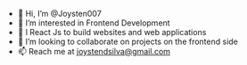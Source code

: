 - 👋 Hi, I’m @Joysten007
- 👀 I’m interested in Frontend Development
- 🌱 I React Js to build websites and web applications
- 💞️ I’m looking to collaborate on projects on the frontend side 
- 📫 Reach me at joystendsilva@gmail.com

<!---
Joysten007/Joysten007 is a ✨ special ✨ repository because its `README.md` (this file) appears on your GitHub profile.
You can click the Preview link to take a look at your changes.
--->
